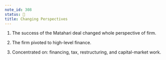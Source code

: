 ```yaml
---
note_id: 308
status: 📝
title: Changing Perspectives
---
```


1. The success of the Matahari deal changed whole perspective of firm.

2. The firm pivoted to high-level finance.

3. Concentrated on: financing, tax, restructuring, and capital-market work.
